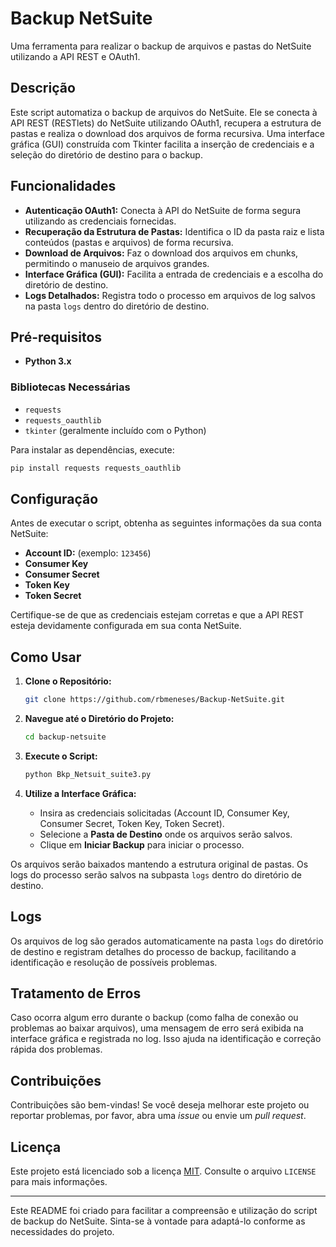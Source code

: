 # Backup NetSuite

Uma ferramenta para realizar o backup de arquivos e pastas do NetSuite utilizando a API REST e OAuth1.

## Descrição

Este script automatiza o backup de arquivos do NetSuite. Ele se conecta à API REST (RESTlets) do NetSuite utilizando OAuth1, recupera a estrutura de pastas e realiza o download dos arquivos de forma recursiva. Uma interface gráfica (GUI) construída com Tkinter facilita a inserção de credenciais e a seleção do diretório de destino para o backup.

## Funcionalidades

- **Autenticação OAuth1:** Conecta à API do NetSuite de forma segura utilizando as credenciais fornecidas.
- **Recuperação da Estrutura de Pastas:** Identifica o ID da pasta raiz e lista conteúdos (pastas e arquivos) de forma recursiva.
- **Download de Arquivos:** Faz o download dos arquivos em chunks, permitindo o manuseio de arquivos grandes.
- **Interface Gráfica (GUI):** Facilita a entrada de credenciais e a escolha do diretório de destino.
- **Logs Detalhados:** Registra todo o processo em arquivos de log salvos na pasta `logs` dentro do diretório de destino.

## Pré-requisitos

- **Python 3.x**

### Bibliotecas Necessárias

- `requests`
- `requests_oauthlib`
- `tkinter` (geralmente incluído com o Python)

Para instalar as dependências, execute:

```bash
pip install requests requests_oauthlib
```

## Configuração

Antes de executar o script, obtenha as seguintes informações da sua conta NetSuite:

- **Account ID:** (exemplo: `123456`)
- **Consumer Key**
- **Consumer Secret**
- **Token Key**
- **Token Secret**

Certifique-se de que as credenciais estejam corretas e que a API REST esteja devidamente configurada em sua conta NetSuite.

## Como Usar

1. **Clone o Repositório:**

   ```bash
   git clone https://github.com/rbmeneses/Backup-NetSuite.git
   ```

2. **Navegue até o Diretório do Projeto:**

   ```bash
   cd backup-netsuite
   ```

3. **Execute o Script:**

   ```bash
   python Bkp_Netsuit_suite3.py
   ```

4. **Utilize a Interface Gráfica:**
   - Insira as credenciais solicitadas (Account ID, Consumer Key, Consumer Secret, Token Key, Token Secret).
   - Selecione a **Pasta de Destino** onde os arquivos serão salvos.
   - Clique em **Iniciar Backup** para iniciar o processo.

Os arquivos serão baixados mantendo a estrutura original de pastas. Os logs do processo serão salvos na subpasta `logs` dentro do diretório de destino.

## Logs

Os arquivos de log são gerados automaticamente na pasta `logs` do diretório de destino e registram detalhes do processo de backup, facilitando a identificação e resolução de possíveis problemas.

## Tratamento de Erros

Caso ocorra algum erro durante o backup (como falha de conexão ou problemas ao baixar arquivos), uma mensagem de erro será exibida na interface gráfica e registrada no log. Isso ajuda na identificação e correção rápida dos problemas.

## Contribuições

Contribuições são bem-vindas! Se você deseja melhorar este projeto ou reportar problemas, por favor, abra uma _issue_ ou envie um _pull request_.

## Licença

Este projeto está licenciado sob a licença [MIT](LICENSE). Consulte o arquivo `LICENSE` para mais informações.

---

Este README foi criado para facilitar a compreensão e utilização do script de backup do NetSuite. Sinta-se à vontade para adaptá-lo conforme as necessidades do projeto.
